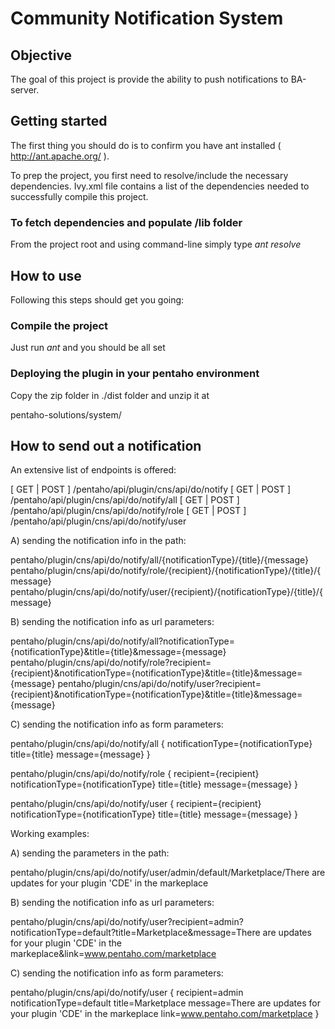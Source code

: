 Community Notification System
=============================

Objective
---------

The goal of this project is provide the ability to push notifications to BA-server.

Getting started
---------------

The first thing you should do is to confirm you have ant installed ( http://ant.apache.org/ ).

To prep the project, you first need to resolve/include the necessary dependencies.
Ivy.xml file contains a list of the dependencies needed to successfully compile this project.

### To fetch dependencies and populate /lib folder 

From the project root and using command-line simply type *ant resolve*


How to use
----------

Following this steps should get you going:

### Compile the project

Just run *ant* and you should be all set


### Deploying the plugin in your pentaho environment

Copy the zip folder in ./dist folder and unzip it at 

pentaho-solutions/system/


How to send out a notification
------------------------------

An extensive list of endpoints is offered:

[ GET | POST ] /pentaho/api/plugin/cns/api/do/notify
[ GET | POST ] /pentaho/api/plugin/cns/api/do/notify/all
[ GET | POST ] /pentaho/api/plugin/cns/api/do/notify/role
[ GET | POST ] /pentaho/api/plugin/cns/api/do/notify/user


A) sending the notification info in the path:

pentaho/plugin/cns/api/do/notify/all/{notificationType}/{title}/{message}
pentaho/plugin/cns/api/do/notify/role/{recipient}/{notificationType}/{title}/{message}
pentaho/plugin/cns/api/do/notify/user/{recipient}/{notificationType}/{title}/{message}

B) sending the notification info as url parameters:

pentaho/plugin/cns/api/do/notify/all?notificationType={notificationType}&title={title}&message={message}
pentaho/plugin/cns/api/do/notify/role?recipient={recipient}&notificationType={notificationType}&title={title}&message={message}
pentaho/plugin/cns/api/do/notify/user?recipient={recipient}&notificationType={notificationType}&title={title}&message={message}

C) sending the notification info as form parameters:

pentaho/plugin/cns/api/do/notify/all
	{
		notificationType={notificationType}
		title={title}
		message={message}
	}

pentaho/plugin/cns/api/do/notify/role
	{
		recipient={recipient}
		notificationType={notificationType}
		title={title}
		message={message}
	}

pentaho/plugin/cns/api/do/notify/user
	{
		recipient={recipient}
		notificationType={notificationType}
		title={title}
		message={message}
	}


Working examples:


A) sending the parameters in the path:


pentaho/plugin/cns/api/do/notify/user/admin/default/Marketplace/There are updates for your plugin 'CDE' in the markeplace


B) sending the notification info as url parameters:

pentaho/plugin/cns/api/do/notify/user?recipient=admin?notificationType=default?title=Marketplace&message=There are updates for your plugin 'CDE' in the markeplace&link=www.pentaho.com/marketplace

C) sending the notification info as form parameters:

pentaho/plugin/cns/api/do/notify/user
	{
		recipient=admin
		notificationType=default
		title=Marketplace
		message=There are updates for your plugin 'CDE' in the markeplace
		link=www.pentaho.com/marketplace
	}

